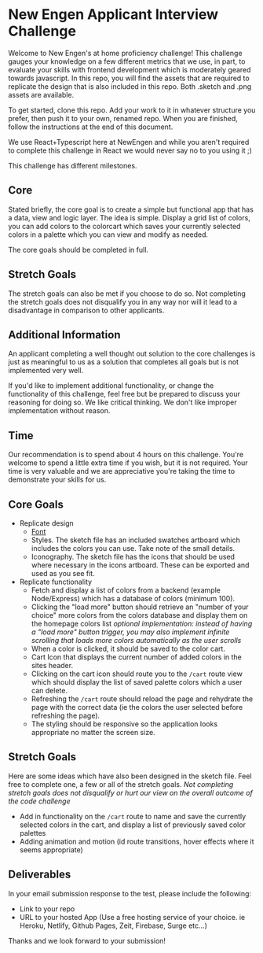 # New Engen Applicant Interview Challenge

Welcome to New Engen's at home proficiency challenge! This challenge gauges your knowledge on a few different metrics that we use, in part, to evaluate your skills with frontend development which is moderately geared towards javascript. In this repo, you will find the assets that are required to replicate the design that is also included in this repo. Both .sketch and .png assets are available.

To get started, clone this repo. Add your work to it in whatever structure you prefer, then push it to your own, renamed repo.  When you are finished, follow the instructions at the end of this document.

We use React+Typescript here at NewEngen and while you aren't required to complete this challenge in React we would never say no to you using it ;)

This challenge has different milestones.

## Core

Stated briefly, the core goal is to create a simple but functional app that has a data, view and logic layer. The idea is simple. Display a grid list of colors, you can add colors to the colorcart which saves your currently selected colors in a palette which you can view and modify as needed.

The core goals should be completed in full.

## Stretch Goals

The stretch goals can also be met if you choose to do so. Not completing the stretch goals does not disqualify you in any way nor will it lead to a disadvantage in comparison to other applicants.

## Additional Information

An applicant completing a well thought out solution to the core challenges is just as meaningful to us as a solution that completes all goals but is not implemented very well.

If you'd like to implement additional functionality, or change the functionality of this challenge, feel free but be prepared to discuss your reasoning for doing so. We like critical thinking. We don't like improper implementation without reason.

## Time

Our recommendation is to spend about 4 hours on this challenge. You're welcome to spend a little extra time if you wish, but it is not required. Your time is very valuable and we are appreciative you're taking the time to demonstrate your skills for us.

## Core Goals

- Replicate design
  - [Font](./font.md)
  - Styles. The sketch file has an included swatches artboard which includes the colors you can use. Take note of the small details.
  - Iconography. The sketch file has the icons that should be used where necessary in the icons artboard. These can be exported and used as you see fit.
- Replicate functionality
  - Fetch and display a list of colors from a backend (example Node/Express) which has a database of colors (minimum 100).
  - Clicking the "load more" button should retrieve an "number of your choice" more colors from the colors database and display them on the homepage colors list *optional implementation: instead of having a "load more" button trigger, you may also implement infinite scrolling that loads more colors automatically as the user scrolls*
  - When a color is clicked, it should be saved to the color cart.
  - Cart Icon that displays the current number of added colors in the sites header.
  - Clicking on the cart icon should route you to the `/cart` route view which should display the list of saved palette colors which a user can delete.
  - Refreshing the `/cart` route should reload the page and rehydrate the page with the correct data (ie the colors the user selected before refreshing the page).
  - The styling should be responsive so the application looks appropriate no matter the screen size.

## Stretch Goals
Here are some ideas which have also been designed in the sketch file. Feel free to complete one, a few or all of the stretch goals. *Not completing stretch goals does not disqualify or hurt our view on the overall outcome of the code challenge*
  - Add in functionality on the `/cart` route to name and save the currently selected colors in the cart, and display a list of previously saved color palettes
  - Adding animation and motion (id route transitions, hover effects where it seems appropriate)

## Deliverables

In your email submission response to the test, please include the following:

- Link to your repo
- URL to your hosted App (Use a free hosting service of your choice. ie Heroku, Netlify, Github Pages, Zeit, Firebase, Surge etc...)

Thanks and we look forward to your submission!
